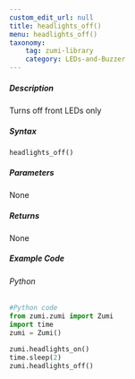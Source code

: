 ```yaml
---
custom_edit_url: null
title: headlights_off()
menu: headlights_off()
taxonomy:
    tag: zumi-library
    category: LEDs-and-Buzzer
---
```


##### Description
Turns off front LEDs only

##### Syntax
```headlights_off()```<br />

##### Parameters
None

##### Returns
None

##### Example Code
###### Python
```python
#Python code
from zumi.zumi import Zumi 
import time
zumi = Zumi()

zumi.headlights_on()
time.sleep(2)
zumi.headlights_off()
```